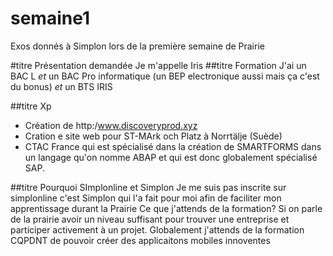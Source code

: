 # semaine1
Exos donnés à Simplon lors de la première semaine de Prairie

#titre Présentation demandée
Je m'appelle Iris
##titre Formation
J'ai un BAC L *et* un BAC Pro informatique (un BEP electronique aussi mais ça c'est du bonus) *et* un BTS IRIS

##titre Xp
* Création de http:/www.discoveryprod.xyz
* Cration e site web pour ST-MArk och Platz à Norrtälje (Suède)
* CTAC France qui est spécialisé dans la création de SMARTFORMS dans un langage qu'on nomme ABAP et qui est donc globalement spécialisé SAP.

##titre Pourquoi SImplonline et Simplon
Je me suis pas inscrite sur simplonline c'est Simplon qui l'a fait pour moi afin de faciliter mon apprentissage durant la Prairie
Ce que j'attends de la formation? Si on parle de la prairie avoir un niveau suffisant pour trouver une entreprise et participer activement à un projet. Globalement j'attends de la formation CQPDNT de pouvoir créer des applicaitons mobiles innoventes

